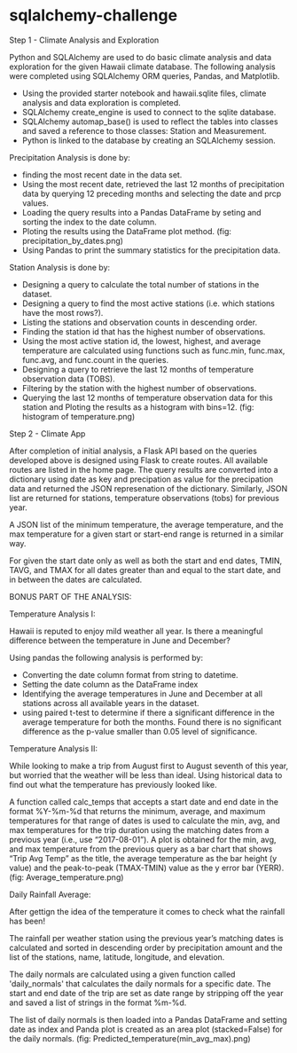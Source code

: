 # sqlalchemy-challenge

Step 1 - Climate Analysis and Exploration

Python and SQLAlchemy are used to do basic climate analysis and data exploration for the given Hawaii climate database. The following analysis were completed using SQLAlchemy ORM queries, Pandas, and Matplotlib.

- Using the provided starter notebook and hawaii.sqlite files, climate analysis and data exploration is completed.
- SQLAlchemy create_engine is used to connect to the sqlite database.
- SQLAlchemy automap_base() is used to reflect the tables into classes and saved a reference to those classes:
  Station and Measurement.
- Python is linked to the database by creating an SQLAlchemy session.

Precipitation Analysis is done by: 
- finding the most recent date in the data set.
- Using the most recent date, retrieved the last 12 months of precipitation data by querying 12 preceding months and selecting the date and prcp values. 
- Loading the query results into a Pandas DataFrame by seting and sorting the index to the date column.
- Ploting the results using the DataFrame plot method. (fig: precipitation_by_dates.png)
- Using Pandas to print the summary statistics for the precipitation data.

Station Analysis is done by: 
- Designing a query to calculate the total number of stations in the dataset.
- Designing a query to find the most active stations (i.e. which stations have the most rows?).
- Listing the stations and observation counts in descending order.
- Finding the station id that has the highest number of observations.
- Using the most active station id, the lowest, highest, and average temperature are calculated using functions such as func.min, func.max, func.avg, and func.count in the queries.
- Designing a query to retrieve the last 12 months of temperature observation data (TOBS).
- Filtering by the station with the highest number of observations.
- Querying the last 12 months of temperature observation data for this station and Ploting the results as a histogram with bins=12. (fig: histogram of temperature.png)


Step 2 - Climate App

After completion of initial analysis, a Flask API based on the queries developed above is designed using Flask to create routes. All available routes are listed in the home page. The query results are converted into a dictionary using date as key and precipation as value for the precipation data and returned the JSON represenation of the dictionary. Similarly, JSON list are returned for stations, temperature observations (tobs) for previous year.   

A JSON list of the minimum temperature, the average temperature, and the max temperature for a given start or start-end range is returned in a similar way. 

For given the start date only as well as both the start and end dates, TMIN, TAVG, and TMAX for all dates greater than and equal to the start date, and in between the dates are calculated. 



BONUS PART OF THE ANALYSIS:

Temperature Analysis I:

Hawaii is reputed to enjoy mild weather all year. Is there a meaningful difference between the temperature in June and December?

Using pandas the following analysis is performed by:
- Converting the date column format from string to datetime.
- Setting the date column as the DataFrame index
- Identifying the average temperatures in June and December at all stations across all available years in the dataset. 
- using paired t-test to determine if there a significant difference in the average temperature for both the months. Found there is no significant difference as the p-value smaller than 0.05 level of significance. 

Temperature Analysis II:

While looking to make a trip from August first to August seventh of this year, but worried that the weather will be less than ideal. Using historical data to find out what the temperature has previously looked like.

A function called calc_temps that accepts a start date and end date in the format %Y-%m-%d that returns the minimum, average, and maximum temperatures for that range of dates is used to calculate the min, avg, and max temperatures for the trip duration using the matching dates from a previous year (i.e., use “2017-08-01”).
A plot is obtained for the min, avg, and max temperature from the previous query as a bar chart that shows  
“Trip Avg Temp” as the title, the average temperature as the bar height (y value) and the peak-to-peak (TMAX-TMIN) value as the y error bar (YERR). (fig: Average_temperature.png)

Daily Rainfall Average:

After gettign the idea of the temperature it comes to check what the rainfall has been!

The rainfall per weather station using the previous year’s matching dates is calculated and sorted in descending order by precipitation amount and the list of the stations, name, latitude, longitude, and elevation.

The daily normals are calculated using a given function called 'daily_normals' that calculates the daily normals for a specific date. The start and end date of the trip are set as date range by stripping off the year and saved a list of strings in the format %m-%d.

The list of daily normals is then loaded into a Pandas DataFrame and setting date as index and Panda plot is created as an area plot (stacked=False) for the daily normals. (fig: Predicted_temperature(min_avg_max).png)






